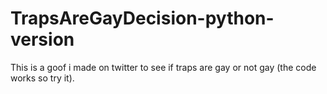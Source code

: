 # TrapsAreGayDecision-python-version
This is a goof i made on twitter to see if traps are gay or not gay (the code works so try it).
